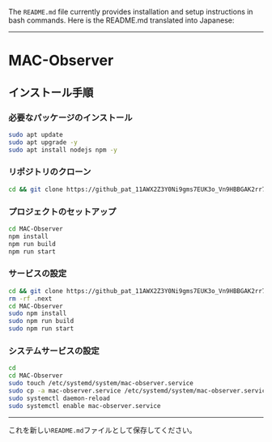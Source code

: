 The `README.md` file currently provides installation and setup instructions in bash commands. Here is the README.md translated into Japanese:

---

# MAC-Observer

## インストール手順

### 必要なパッケージのインストール

```bash
sudo apt update
sudo apt upgrade -y
sudo apt install nodejs npm -y
```

### リポジトリのクローン

```bash
cd && git clone https://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@github.com/mizunoshota2001/MAC-Observer.git tmp && mkdir -p MAC-Observer && cp -a tmp/* MAC-Observer && rm -rf tmp
```

### プロジェクトのセットアップ

```bash
cd MAC-Observer
npm install
npm run build
npm run start
```

### サービスの設定

```bash
cd && git clone https://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@github.com/mizunoshota2001/MAC-Observer.git tmp && mkdir -p MAC-Observer && cp -a tmp/* MAC-Observer && rm -rf tmp
rm -rf .next
cd MAC-Observer
sudo npm install
sudo npm run build
sudo npm run start
```

### システムサービスの設定

```bash
cd
cd MAC-Observer
sudo touch /etc/systemd/system/mac-observer.service
sudo cp -a mac-observer.service /etc/systemd/system/mac-observer.service
sudo systemctl daemon-reload
sudo systemctl enable mac-observer.service
```

---

これを新しい`README.md`ファイルとして保存してください。
